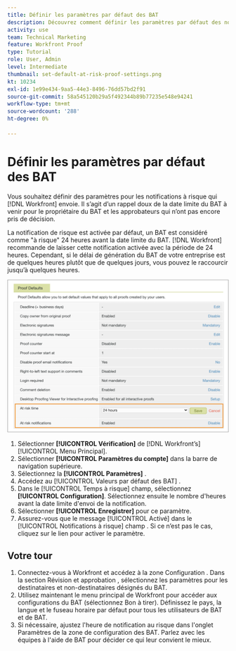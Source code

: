 ```yaml
---
title: Définir les paramètres par défaut des BAT
description: Découvrez comment définir les paramètres par défaut des notifications à risque dans le cadre des configurations de vérification .
activity: use
team: Technical Marketing
feature: Workfront Proof
type: Tutorial
role: User, Admin
level: Intermediate
thumbnail: set-default-at-risk-proof-settings.png
kt: 10234
exl-id: 1e99e434-9aa5-44e3-8496-76dd57bd2f91
source-git-commit: 58a545120b29a5f492344b89b77235e548e94241
workflow-type: tm+mt
source-wordcount: '288'
ht-degree: 0%

---
```


# Définir les paramètres par défaut des BAT

Vous souhaitez définir des paramètres pour les notifications à risque qui [!DNL Workfront] envoie. Il s’agit d’un rappel doux de la date limite du BAT à venir pour le propriétaire du BAT et les approbateurs qui n’ont pas encore pris de décision.

La notification de risque est activée par défaut, un BAT est considéré comme &quot;à risque&quot; 24 heures avant la date limite du BAT. [!DNL Workfront] recommande de laisser cette notification activée avec la période de 24 heures. Cependant, si le délai de génération du BAT de votre entreprise est de quelques heures plutôt que de quelques jours, vous pouvez le raccourcir jusqu’à quelques heures.

![Paramètres de BAT pour les notifications à risque](assets/proof-system-setups-at-risk-default-1.png)

1. Sélectionner **[!UICONTROL Vérification]** de [!DNL Workfront’s] [!UICONTROL Menu Principal].
1. Sélectionner **[!UICONTROL Paramètres du compte]** dans la barre de navigation supérieure.
1. Sélectionnez la **[!UICONTROL Paramètres]** .
1. Accédez au [!UICONTROL Valeurs par défaut des BAT] .
1. Dans le [!UICONTROL Temps à risque] champ, sélectionnez **[!UICONTROL Configuration]**. Sélectionnez ensuite le nombre d&#39;heures avant la date limite d&#39;envoi de la notification.
1. Sélectionner **[!UICONTROL Enregistrer]** pour ce paramètre.
1. Assurez-vous que le message [!UICONTROL Activé] dans le [!UICONTROL Notifications à risque] champ . Si ce n’est pas le cas, cliquez sur le lien pour activer le paramètre.

## Votre tour

1. Connectez-vous à Workfront et accédez à la zone Configuration . Dans la section Révision et approbation , sélectionnez les paramètres pour les destinataires et non-destinataires désignés du BAT.
1. Utilisez maintenant le menu principal de Workfront pour accéder aux configurations du BAT (sélectionnez Bon à tirer). Définissez le pays, la langue et le fuseau horaire par défaut pour tous les utilisateurs de BAT et de BAT.
1. Si nécessaire, ajustez l&#39;heure de notification au risque dans l&#39;onglet Paramètres de la zone de configuration des BAT. Parlez avec les équipes à l&#39;aide de BAT pour décider ce qui leur convient le mieux.

<!--
Lean More URLs
-->

